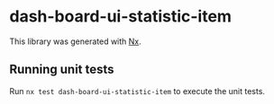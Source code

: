 # dash-board-ui-statistic-item

This library was generated with [Nx](https://nx.dev).

## Running unit tests

Run `nx test dash-board-ui-statistic-item` to execute the unit tests.
